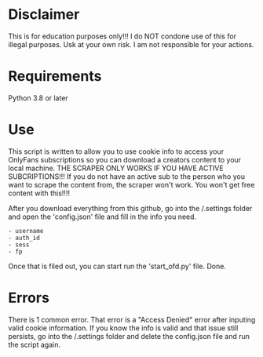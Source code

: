 # Disclaimer
  This is for education purposes only!!! I do NOT condone use of this for illegal purposes. Usk at your own risk. I am not responsible for your actions.
  
# Requirements
  Python 3.8 or later
  
# Use
  This script is written to allow you to use cookie info to access your OnlyFans subscriptions so you can download a creators content to your local machine.
  THE SCRAPER ONLY WORKS IF YOU HAVE ACTIVE SUBCRIPTIONS!!! If you do not have an active sub to the person who you want to scrape the content from, the scraper won't work. You won't get free content with this!!!!
  
  After you download everything from this github, go into the /.settings folder and open the 'config.json' file and fill in the info you need.
  
    - username
    - auth_id
    - sess
    - fp
    
  Once that is filed out, you can start run the 'start_ofd.py' file. Done.
  
# Errors
  There is 1 common error. That error is a "Access Denied" error after inputing valid cookie information. If you know the info is valid and that issue still persists, go into the /.settings folder and delete the config.json file and run the script again.
  
